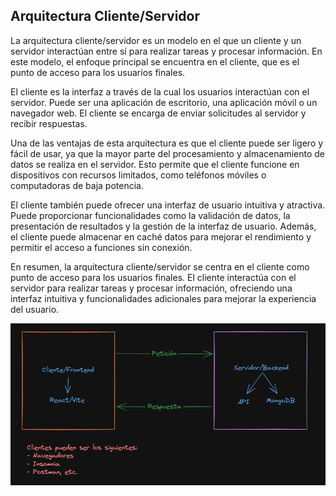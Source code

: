 
## Arquitectura Cliente/Servidor

La arquitectura cliente/servidor es un modelo en el que un cliente y un servidor interactúan entre sí para realizar tareas y procesar información. En este modelo, el enfoque principal se encuentra en el cliente, que es el punto de acceso para los usuarios finales.

El cliente es la interfaz a través de la cual los usuarios interactúan con el servidor. Puede ser una aplicación de escritorio, una aplicación móvil o un navegador web. El cliente se encarga de enviar solicitudes al servidor y recibir respuestas.

Una de las ventajas de esta arquitectura es que el cliente puede ser ligero y fácil de usar, ya que la mayor parte del procesamiento y almacenamiento de datos se realiza en el servidor. Esto permite que el cliente funcione en dispositivos con recursos limitados, como teléfonos móviles o computadoras de baja potencia.

El cliente también puede ofrecer una interfaz de usuario intuitiva y atractiva. Puede proporcionar funcionalidades como la validación de datos, la presentación de resultados y la gestión de la interfaz de usuario. Además, el cliente puede almacenar en caché datos para mejorar el rendimiento y permitir el acceso a funciones sin conexión.

En resumen, la arquitectura cliente/servidor se centra en el cliente como punto de acceso para los usuarios finales. El cliente interactúa con el servidor para realizar tareas y procesar información, ofreciendo una interfaz intuitiva y funcionalidades adicionales para mejorar la experiencia del usuario.

![arquitectura.png](../../images/Arquitectura%20cliente-servidor.png)